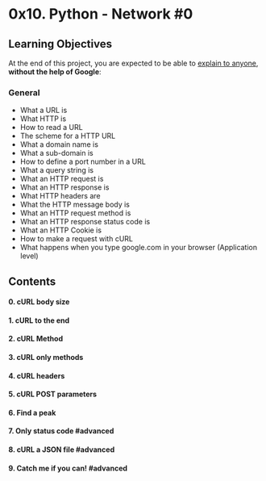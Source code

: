 # 0x10. Python - Network #0



## Learning Objectives

At the end of this project, you are expected to be able to  [explain to anyone](https://intranet.hbtn.io/rltoken/jgv_SB1xeGngzeB6Mh6RQw "explain to anyone"),  **without the help of Google**:

### General

-   What a URL is
-   What HTTP is
-   How to read a URL
-   The scheme for a HTTP URL
-   What a domain name is
-   What a sub-domain is
-   How to define a port number in a URL
-   What a query string is
-   What an HTTP request is
-   What an HTTP response is
-   What HTTP headers are
-   What the HTTP message body is
-   What an HTTP request method is
-   What an HTTP response status code is
-   What an HTTP Cookie is
-   How to make a request with cURL
-   What happens when you type google.com in your browser (Application level)
## Contents
#### 0. cURL body size
#### 1. cURL to the end
#### 2. cURL Method
#### 3. cURL only methods
#### 4. cURL headers
#### 5. cURL POST parameters
#### 6. Find a peak
#### 7. Only status code  #advanced
#### 8. cURL a JSON file  #advanced
#### 9. Catch me if you can!  #advanced
